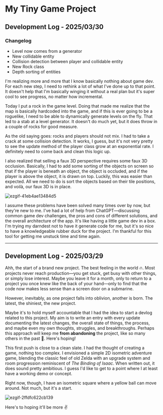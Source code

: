 # My Tiny Game Project

## Development Log - 2025/03/30

### Changelog
- Level now comes from a generator
- New collidable entity
- Collision detection between player and collidable entity
- New Rock class
- Depth sorting of entities

I'm realizing more and more that I know basically nothing about game dev. For each new step, I need to rethink a lot of what I've done up to that point. It doesn't help that I'm basically winging it without a real plan but it's super cool to see progress, no matter how incremental.

Today I put a rock in the game level. Doing that made me realize that the map is basically hardcoded into the game, and if this is ever going to be a roguelike, I need to be able to dynamically generate levels on the fly. That led to a stab at a level generator. It doesn't do much yet, but it does throw in a couple of rocks for good measure.

As the old saying goes: rocks and players should not mix. I had to take a crack at some collision detection. It works, I guess, but it's not very pretty to see the update method of the player class grow at an exponential rate. I definitely need to come back and clean this logic up.

I also realized that selling a faux 3D perspective requires some faux 3D occlusion. Basically, I had to add some sorting of the objects on screen so that if the player is beneath an object, the object is occluded, and if the player is above the object, it is drawn on top. Luckily, this was easier than expected. All we need to do is sort the objects based on their tile positions, and voilà, our faux 3D is in place.

![ezgif-41eb4ae13484d5](https://github.com/user-attachments/assets/3331f600-5cc6-4eff-9b0a-e2736072db55)

I assume these problems have been solved many times over by now, but they're new to me. I've had a lot of help from ChatGPT—discussing common game dev challenges, the pros and cons of different solutions, and the overall architecture of the app. It's like having a little game dev in a box. I'm trying my darndest not to have it generate code for me, but it's so nice to have a knowledgeable rubber duck for the project. I'm thankful for this tool for getting me unstuck time and time again.

---

## Development Log - 2025/03/29

Ahh, the start of a brand new project. The best feeling in the world 🔥. Most projects never reach production—you get stuck, get busy with other things, or simply lose interest. Maybe you leave it for a month, only to return to a project you once knew like the back of your hand—only to find that the code now makes less sense than a screen door on a submarine.

However, inevitably, as one project falls into oblivion, another is born. The latest, the shiniest, the new project.

Maybe it's to hold myself accountable that I had the idea to start a devlog related to this project. My aim is to write an entry with every update documenting the latest changes, the overall state of things, the process, and maybe even my own thoughts, struggles, and breakthroughs. Perhaps this approach will keep me **from abandoning** the project, like so many others in the past 🤞. Here's hoping!

This first push is close to a clean slate. I had the thought of creating a game, nothing too complex. I envisioned a simple 2D isometric adventure game, blending the classic feel of old Zelda with an upgrade system and room progression reminiscent of _The Binding of Isaac_. When written out, it does sound pretty ambitious. I guess I'd like to get to a point where I at least have a working demo or concept.

Right now, though, I have an isometric square where a yellow ball can move around. Not much, but it's a start.

![ezgif-2ffdfc622cb139](https://github.com/user-attachments/assets/0a431a89-6cd9-453f-841b-e23bd76aa662)

Here's to hoping it'll be more ✌️

